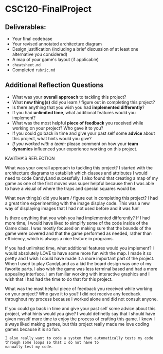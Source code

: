 # CSC120-FinalProject

## Deliverables:
 - Your final codebase
 - Your revised annotated architecture diagram
 - Design justification (including a brief discussion of at least one alternative you considered)
 - A map of your game's layout (if applicable)
 - `cheatsheet.md`
 - Completed `rubric.md`
  
## Additional Reflection Questions
 - What was your **overall approach** to tackling this project?
 - What **new thing(s)** did you learn / figure out in completing this project?
 - Is there anything that you wish you had **implemented differently**?
 - If you had **unlimited time**, what additional features would you implement?
 - What was the most helpful **piece of feedback** you received while working on your project? Who gave it to you?
 - If you could go back in time and give your past self some **advice** about this project, what hints would you give?
 - _If you worked with a team:_ please comment on how your **team dynamics** influenced your experience working on this project.
 
 KAVITHA'S REFLECTION

What was your overall approach to tackling this project?
    I started with the architecture diagrams to establish which classes and attributes I would need to code CandyLand sucessfully.
    I also found that creating a map of my game as one of the first moves was super helpful because then I was able to have a visual of
    where the traps and special squares would be.

What new thing(s) did you learn / figure out in completing this project?
    I had a great time experimenting with the image display code. This was a new way of displaying images that I had not used before and it was fun!

Is there anything that you wish you had implemented differently?
    If I had more time, I would have liked to simplify some of the code inside of the Game class. I was mostly focused on making sure that the bounds of the game 
    were covered and that the game performed as needed, rather than efficiency, which is always a nice feature in programs.

If you had unlimited time, what additional features would you implement?
    I would absolutely LOVE to have some more fun with the map. I made it so pretty and I wish I could have made it a more important part of the project.
    When I used to play CandyLand as a kid the board design was one of my favorite parts. I also wish the game was less terminal based and had a more appealing interface.
    I am familiar working with interactive graphics and I wish that I had had the time to do that for this project.

What was the most helpful piece of feedback you received while working on your project? Who gave it to you?
    I did not receive any feedback throughout my process because I worked alone and did not consult anyone.

If you could go back in time and give your past self some advice about this project, what hints would you give?
    I would definetly say that I should have given myself more time to enjoy the process of crafting this game.
    I knew I always liked making games, but this project really made me love coding games because it is so fun.
    
    I also really want to code a system that automatically tests my code through some loops so that I do not have to 
    manually test my code.

